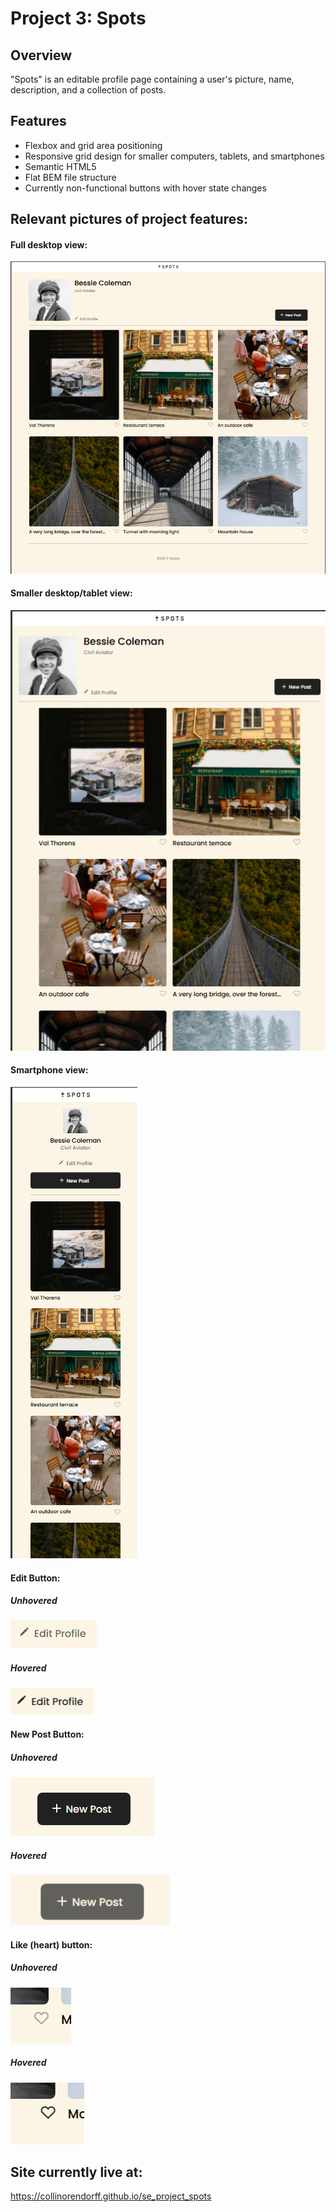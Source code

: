 # Project 3: Spots


## Overview  

"Spots" is an editable profile page containing a user's picture, name, description, and a collection of posts.


## Features

* Flexbox and grid area positioning
* Responsive grid design for smaller computers, tablets, and smartphones
* Semantic HTML5
* Flat BEM file structure
* Currently non-functional buttons with hover state changes


## Relevant pictures of project features:

#### Full desktop view:
![Full desktop view of site](https://github.com/collinorendorff/se_project_spots/blob/main/images/readme-images/fullsize-desktop.png?raw=true "Full desktop view of site")

#### Smaller desktop/tablet view:
![Smaller desktop/tablet view of site](https://github.com/collinorendorff/se_project_spots/blob/main/images/readme-images/small-computer-tablet.png?raw=true "Smaller desktop/tablet view of site")

#### Smartphone view:
![Smartphone view of site](https://github.com/collinorendorff/se_project_spots/blob/main/images/readme-images/smartphone.png?raw=true "Smartphone view of site")

#### Edit Button:
##### Unhovered
![Unhovered edit button](https://github.com/collinorendorff/se_project_spots/blob/main/images/readme-images/edit-unhovered.png?raw=true "Unhovered edit button")
##### Hovered
![Hovered edit button](https://github.com/collinorendorff/se_project_spots/blob/main/images/readme-images/edit-hovered.PNG?raw=true "Hovered edit button")

#### New Post Button:
##### Unhovered
![Unhovered new post button](https://github.com/collinorendorff/se_project_spots/blob/main/images/readme-images/new-post-unhovered.png?raw=true "Unhovered new post button")
##### Hovered
![Hovered new post button](https://github.com/collinorendorff/se_project_spots/blob/main/images/readme-images/new-post-hovered.png?raw=true "Hovered new post button")

#### Like (heart) button:
##### Unhovered
![Unhovered like (heart) button](https://github.com/collinorendorff/se_project_spots/blob/main/images/readme-images/heart-unhovered.png?raw=true "Unhovered like (heart) button")
##### Hovered
![Hovered like (heart) button](https://github.com/collinorendorff/se_project_spots/blob/main/images/readme-images/heart-hovered.PNG?raw=true "Hovered like (heart) button")

## Site currently live at:

https://collinorendorff.github.io/se_project_spots
